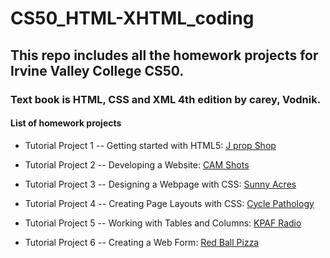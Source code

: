 # CS50_HTML-XHTML_coding

## This repo includes all the homework projects for Irvine Valley College CS50. 
### Text book is HTML, CSS and XML 4th edition by carey, Vodnik.

####  List of homework projects
* Tutorial Project 1 -- Getting started with HTML5:
[J prop Shop](https://zhoujin1983.github.io/CS50_HTML-XHTML_coding/t1-%20The%20J-Prop%20Shop/jprop.htm)

* Tutorial Project 2 -- Developing a Website:
[CAM Shots](https://zhoujin1983.github.io/CS50_HTML-XHTML_coding/t2-CAMshots/home.htm)

* Tutorial Project 3 -- Designing a Webpage with CSS:
[Sunny Acres](https://zhoujin1983.github.io/CS50_HTML-XHTML_coding/t3-Sunny%20Acres/home.htm)

* Tutorial Project 4 -- Creating Page Layouts with CSS:
[Cycle Pathology](https://zhoujin1983.github.io/CS50_HTML-XHTML_coding/t4-Cycle%20Pathology/cycle.htm)

* Tutorial Project 5 -- Working with Tables and Columns:
[KPAF Radio](https://zhoujin1983.github.io/CS50_HTML-XHTML_coding/t5-KPAF%20Radio/sched.htm)

* Tutorial Project 6 -- Creating a Web Form:
[Red Ball Pizza](https://zhoujin1983.github.io/CS50_HTML-XHTML_coding/t6-Red%20Ball%20Pizza/survey.htm)
